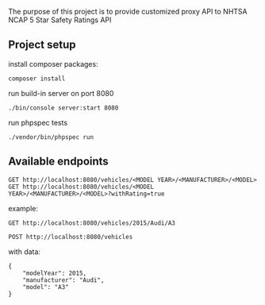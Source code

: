 The purpose of this project is to provide customized proxy API to NHTSA NCAP 5 Star Safety Ratings API


## Project setup

install composer packages:
```
composer install
```

run build-in server on port 8080
```
./bin/console server:start 8080
```


run phpspec tests
```
./vendor/bin/phpspec run
```

## Available endpoints

```
GET http://localhost:8080/vehicles/<MODEL YEAR>/<MANUFACTURER>/<MODEL>
GET http://localhost:8080/vehicles/<MODEL YEAR>/<MANUFACTURER>/<MODEL>?withRating=true
```

example:
```
GET http://localhost:8080/vehicles/2015/Audi/A3
```



```
POST http://localhost:8080/vehicles
```
with data:
```
{
    "modelYear": 2015,
    "manufacturer": "Audi",
    "model": "A3"
}
```
